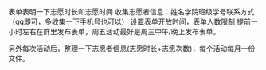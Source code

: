 表单表明一下志愿时长和志愿时间
收集志愿者信息：姓名学院班级学号联系方式（qq即可，多收集一下手机号也可以）
设置表单开放时间，表单人数限制
提前一小时左右在群里发布表单，周五活动最好是周三中午/晚上发布表单。


另外每次活动后，整理一下志愿者信息(志愿时长+志愿次数)，每个活动每月一份文件。

